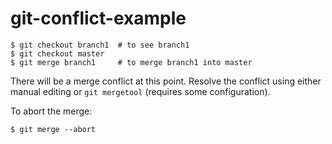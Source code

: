 # git-conflict-example

```
$ git checkout branch1  # to see branch1
$ git checkout master
$ git merge branch1     # to merge branch1 into master
```

There will be a merge conflict at this point. Resolve the conflict using 
either manual editing or `git mergetool` (requires some configuration).

To abort the merge:
```
$ git merge --abort
```
